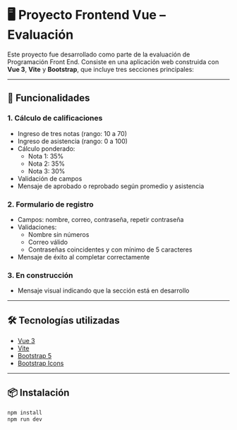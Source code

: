 # 🖥️ Proyecto Frontend Vue – Evaluación

Este proyecto fue desarrollado como parte de la evaluación de Programación Front End. Consiste en una aplicación web construida con **Vue 3**, **Vite** y **Bootstrap**, que incluye tres secciones principales:

---

## 🚀 Funcionalidades

### 1. Cálculo de calificaciones

- Ingreso de tres notas (rango: 10 a 70)
- Ingreso de asistencia (rango: 0 a 100)
- Cálculo ponderado:
  - Nota 1: 35%
  - Nota 2: 35%
  - Nota 3: 30%
- Validación de campos
- Mensaje de aprobado o reprobado según promedio y asistencia

### 2. Formulario de registro

- Campos: nombre, correo, contraseña, repetir contraseña
- Validaciones:
  - Nombre sin números
  - Correo válido
  - Contraseñas coincidentes y con mínimo de 5 caracteres
- Mensaje de éxito al completar correctamente

### 3. En construcción

- Mensaje visual indicando que la sección está en desarrollo

---

## 🛠️ Tecnologías utilizadas

- [Vue 3](https://vuejs.org/)
- [Vite](https://vitejs.dev/)
- [Bootstrap 5](https://getbootstrap.com/)
- [Bootstrap Icons](https://icons.getbootstrap.com/)

---

## 📦 Instalación

```bash
npm install
npm run dev
```
